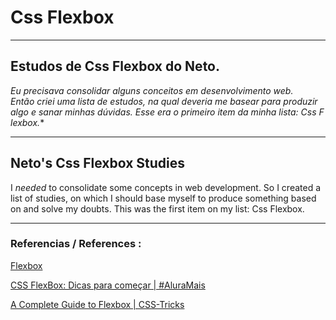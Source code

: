 # Css Flexbox

---

## Estudos de Css Flexbox do Neto.

*Eu precisava consolidar alguns conceitos em desenvolvimento web. Então criei uma lista de estudos, na qual deveria me basear para produzir algo e sanar minhas dúvidas. Esse era o primeiro item da minha lista: Css Flexbox.**

---

## Neto's Css Flexbox Studies

I *needed* to consolidate some concepts in web development. So I created a list of studies, on which I should base myself to produce something based on and solve my doubts. This was the first item on my list: Css Flexbox. 

---

### Referencias / References :

[Flexbox](https://developer.mozilla.org/pt-BR/docs/Learn/CSS/CSS_layout/Flexbox)

[CSS FlexBox: Dicas para começar | #AluraMais](https://www.youtube.com/watch?v=326-B1avuYo)

[A Complete Guide to Flexbox | CSS-Tricks](https://css-tricks.com/snippets/css/a-guide-to-flexbox/)